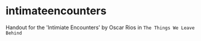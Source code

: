 # intimateencounters
Handout for the 'Intimiate Encounters' by Oscar Rios in `The Things We Leave Behind`
